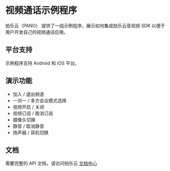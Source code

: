 # 视频通话示例程序

拍乐云（PANO） 提供了一组示例程序，展示如何集成拍乐云音视频 SDK 以便于用户开发自己的视频通话应用。

## 平台支持

示例程序支持 Android 和 iOS 平台。

## 演示功能

- 加入 / 退出频道
- 一对一 / 多方会议模式选择
- 视频开启 / 关闭
- 视频订阅 / 取消订阅
- 摄像头切换
- 静音 / 取消静音
- 扬声器 / 耳机切换

## 文档

需要完整的 API 文档，请访问拍乐云 [文档中心](https://developer.pano.video/sdk/sdkapi/)